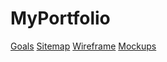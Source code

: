 # MyPortfolio

[Goals](https://docs.google.com/document/d/1jp8eEYk3tihab8D0kvHIeb4xVzOYuwPc7GZc22ZJNFc/edit?usp=sharing)
[Sitemap](https://www.gloomaps.com/jTjWkMWkxl)
[Wireframe](https://drive.google.com/file/d/1x2ZT9wbJOwzgm_67eFd3HgiUkvxavhnb/view?usp=sharing)
[Mockups](https://www.figma.com/design/ORVDfFLEWQNrRPSNV39GMe/portfolio?node-id=0-1&t=FCnvAUMGeLPWwwL7-1)